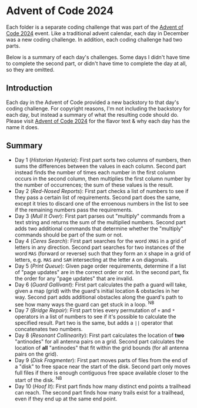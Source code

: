 # Advent of Code 2024

Each folder is a separate coding challenge that was part of the [Advent of Code 2024](https://adventofcode.com/2024) event. Like a traditional advent calendar, each day in December was a new coding challenge. In addition, each coding challenge had two parts.

Below is a summary of each day's challenges. Some days I didn't have time to complete the second part, or didn't have time to complete the day at all, so they are omitted.

## Introduction

Each day in the Advent of Code provided a new backstory to that day's coding challenge. For copyright reasons, I'm not including the backstory for each day, but instead a summary of what the resulting code should do. Please visit [Advent of Code 2024](https://adventofcode.com/2024) for the flavor text & why each day has the name it does.

## Summary

- Day 1 (_Historian Hysteria_): First part sorts two columns of numbers, then sums the differences between the values in each column. Second part instead finds the number of times each number in the first column occurs in the second column, then multiplies the first column number by the number of occurrences; the sum of these values is the result.
- Day 2 (_Red-Nosed Reports_): First part checks a list of numbers to see if they pass a certain list of requirements. Second part does the same, except it tries to discard one of the erroenous numbers in the list to see if the remaining numbers pass the requirements.
- Day 3 (_Mull It Over_): First part parses out "multiply" commands from a text string and returns the sum of the multiplied numbers. Second part adds two additional commands that determine whether the "multiply" commands should be part of the sum or not.
- Day 4 (_Ceres Search_): First part searches for the word `XMAS` in a grid of letters in any direction. Second part searches for two instances of the word `MAS` (forward or reverse) such that they form an `X` shape in a grid of letters, e.g. `MAS` and `SAM` intersecting at the letter `A` on diagonals.
- Day 5 (_Print Queue_): Given page order requirements, determine if a list of "page updates" are in the correct order or not. In the second part, fix the order for any "page updates" that are invalid.
- Day 6 (_Guard Gallivant_): First part calculates the path a guard will take, given a map (grid) with the guard's initial location & obstacles in her way. Second part adds additional obstacles along the guard's path to see how many ways the guard can get stuck in a loop. <sup>NB</sup>
- Day 7 (_Bridge Repair_): First part tries every permutation of `+` and `*` operators in a list of numbers to see if it's possible to calculate the specified result. Part two is the same, but adds a `||` operator that concatenates two numbers.
- Day 8 (_Resonant Collinearity_): First part calculates the location of **two** "antinodes" for all antenna pairs on a grid. Second part calculates the location of **all** "antinodes" that fit within the grid bounds (for all antenna pairs on the grid).
- Day 9 (_Disk Fragmenter_): First part moves parts of files from the end of a "disk" to free space near the start of the disk. Second part only moves full files if there is enough contiguous free space available closer to the start of the disk. <sup>NB</sup>
- Day 10 (_Hoof It_): First part finds how many distinct end points a trailhead can reach. The second part finds how many trails exist for a trailhead, even if they end up at the same end point.
